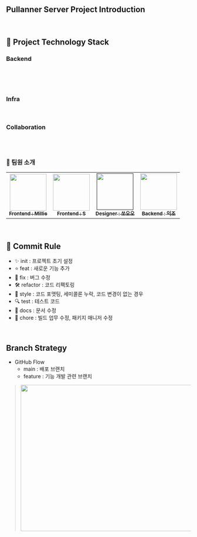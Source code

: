 ## Pullanner Server Project Introduction

<br>

## 🎨 Project Technology Stack

### Backend

<div> 
  <img src="https://img.shields.io/badge/java 17-007396?style=for-the-badge&logo=java&logoColor=white" alt="">
  <img src="https://img.shields.io/badge/springboot 3.0.2-6DB33F?style=for-the-badge&logo=springboot&logoColor=white" alt="">
  <img src="https://img.shields.io/badge/Spring Data Jpa-6DB33F?style=for-the-badge&logo=spring&logoColor=white" alt="">
  <img src="https://img.shields.io/badge/Spring Security-6DB33F?style=for-the-badge&logo=Spring Security&logoColor=white" alt="">
  <br>
  <img src="https://img.shields.io/badge/JUnit5-25A162?style=for-the-badge&logo=JUnit5&logoColor=white" alt="">
  <img src="https://img.shields.io/badge/AssertJ-FF9E0F?style=for-the-badge&logo=AssertJ&logoColor=white" alt="">
  <img src="https://img.shields.io/badge/REST Docs-6DB33F?style=for-the-badge&logo=spring&logoColor=white" alt="">
  <br>
  <img src="https://img.shields.io/badge/mysql-4479A1?style=for-the-badge&logo=mysql&logoColor=white" alt="">
  <img src="https://img.shields.io/badge/h2-509EE3?style=for-the-badge&logo=h2&logoColor=white" alt="">
</div>

### Infra

<div> 
  <img src="https://img.shields.io/badge/aws-232F3E?style=for-the-badge&logo=amazonaws&logoColor=white" alt="">
  <img src="https://img.shields.io/badge/linux-FCC624?style=for-the-badge&logo=linux&logoColor=black" alt="">
  <img src="https://img.shields.io/badge/GitHub Actions-2088FF?style=for-the-badge&logo=GitHub Actions&logoColor=white" alt="">
  <img src="https://img.shields.io/badge/Docker-2496ED?style=for-the-badge&logo=Docker&logoColor=white" alt="">
</div>

### Collaboration

<div>
  <img src="https://img.shields.io/badge/github-181717?style=for-the-badge&logo=github&logoColor=white" alt="">
  <img src="https://img.shields.io/badge/Notion-FFFFFF?style=for-the-badge&logo=Notion&logoColor=black" alt="">
  <img src="https://img.shields.io/badge/Figma-F24E1E?style=for-the-badge&logo=Figma&logoColor=white" alt="">
</div>

<br>

### 🔎 팀원 소개

<table>
  <tbody>
      <td style="text-align:center"><a href="https://github.com/jaypedia"><img src="https://avatars.githubusercontent.com/u/85419343?v=4" width="100px;" alt=""/><br /><sub><b>Frontend : Millie</b></sub></a><br /></td>
      <td style="text-align:center"><a href="https://github.com/soralee2821"><img src="https://avatars.githubusercontent.com/u/70058081?v=4" width="100px;" alt=""/><br /><sub><b>Frontend : S</b></sub></a><br /></td>
      <td style="text-align:center"><a href=""><img src="" width="100px;" alt=""/><br /><sub><b>Designer : 쏘오오</b></sub></a><br /></td>
      <td style="text-align:center"><a href="https://github.com/ikjo93"><img src="https://avatars.githubusercontent.com/u/82401504?v=4" width="100px;" alt=""/><br /><sub><b>Backend : 익조</b></sub></a><br /></td>
  </tbody>
</table>

<br>

## 🎉 Commit Rule

+ ✨ init : 프로젝트 초기 설정
+ ⭐ feat : 새로운 기능 추가
+ 🔧 fix : 버그 수정
+ 🛠 refactor : 코드 리팩토링
+ 🎁 style : 코드 포맷팅, 세미콜론 누락, 코드 변경이 없는 경우
+ 🔍 test : 테스트 코드
+ 📜 docs : 문서 수정
+ 🔨 chore : 빌드 업무 수정, 패키지 매니저 수정

<br>

## Branch Strategy

+ GitHub Flow
  + main : 배포 브랜치
  + feature : 기능 개발 관련 브랜치
> <img src="https://user-images.githubusercontent.com/82401504/223504426-05c2b5fc-5d95-4bbf-be50-95b25a58a332.png" width="500" height="400" alt="">
